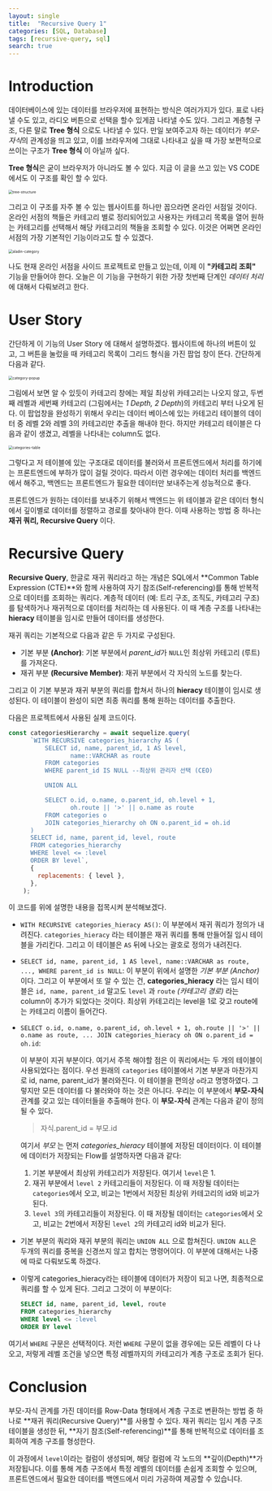 ```yaml
---
layout: single
title:  "Recursive Query 1"
categories: [SQL, Database]
tags: [recursive-query, sql]
search: true
---
```


# Introduction
데이터베이스에 있는 데이터를 브라우저에 표현하는 방식은 여러가지가 있다. 표로 나타낼 수도 있고, 라디오 버튼으로 선택을 할수 있게끔 나타낼 수도 있다. 그리고 계층형 구조, 다른 말로 **Tree 형식** 으로도 나타낼 수 있다. 만일 보여주고자 하는 데이터가 *부모-자식*의 관계성을 띄고 있고, 이를 브라우저에 그대로 나타내고 싶을 때 가장 보편적으로 쓰이는 구조가 **Tree 형식** 이 아닐까 싶다. 

**Tree 형식**은 굳이 브라우저가 아니라도 볼 수 있다. 지금 이 글을 쓰고 있는 VS CODE에서도 이 구조를 확인 할 수 있다.

<img src="../../images/2024-11-23-RecursiveQuery/tree-structure.png" alt="tree-structure" style="zoom:50%;" />

그리고 이 구조를 자주 볼 수 있는 웹사이트를 하나만 꼽으라면 온라인 서점일 것이다. 온라인 서점의 책들은 카테고리 별로 정리되어있고 사용자는 카테고리 목록을 열어 원하는 카테고리를 선택해서 해당 카테고리의 책들을 조회할 수 있다. 이것은 어쩌면 온라인 서점의 가장 기본적인 기능이라고도 할 수 있겠다.

<img src="../../../images/2024-11-23-RecursiveQuery/aladin-category.png" alt="aladin-category" style="zoom:50%;" />

나도 현재 온라인 서점을 사이드 프로젝트로 만들고 있는데, 이제 이 **"카테고리 조회"** 기능을 만들어야 한다. 오늘은 이 기능을 구현하기 위한 가장 첫번째 단계인 *데이터 처리* 에 대해서 다뤄보려고 한다.

# User Story
간단하게 이 기능의 User Story 에 대해서 설명하겠다. 웹사이트에 하나의 버튼이 있고, 그 버튼을 눌렀을 때 카테고리 목록이 그리드 형식을 가진 팝업 창이 뜬다. 간단하게 다음과 같다.

<img src="../../../images/2024-11-23-RecursiveQuery/category-popup.png" alt="category-popup" style="zoom:50%;" />

그림에서 보면 알 수 있듯이 카테고리 창에는 제일 최상위 카테고리는 나오지 않고, 두번째 레벨과 세번째 카테고리 (그림에서는 *1 Depth, 2 Depth*)의 카테고리 부터 나오게 된다. 이 팝업창을 완성하기 위해서 우리는 데이터 베이스에 있는 카테고리 테이블의 데이터 중 레벨 2와 레벨 3의 카테고리만 추출을 해내야 한다. 하지만 카테고리 테이블은 다음과 같이 생겼고, 레벨을 나타내는 column도 없다.

<img src="../../../images/2024-11-23-RecursiveQuery/categories-table.png" alt="categories-table" style="zoom:50%;" />

그렇다고 저 테이블에 있는 구조대로 데이터를 불러와서 프론트엔드에서 처리를 하기에는 프론트엔드에 부하가 많이 걸릴 것이다. 따라서 이런 경우에는 데이터 처리를 백엔드에서 해주고, 백엔드는 프론트엔드가 필요한 데이터만 보내주는게 성능적으로 좋다.

프론트엔드가 원하는 데이터를 보내주기 위해서 백엔드는 위 테이블과 같은 데이터 형식에서 깊이별로 데이터를 정렬하고 경로를 찾아내야 한다. 이때 사용하는 방법 중 하나는 **재귀 쿼리, Recursive Query** 이다.

# Recursive Query
**Recursive Query**, 한글로 재귀 쿼리라고 하는 개념은 SQL에서 **Common Table Expression (CTE)**와 함께 사용하여 자기 참조(Self-referencing)를 통해 반복적으로 데이터를 조회하는 쿼리다. 계층적 데이터 (예: 트리 구조, 조직도, 카테고리 구조)를 탐색하거나 재귀적으로 데이터를 처리하는 데 사용된다. 이 때 계층 구조를 나타내는 **hieracy** 테이블을 임시로 만들어 데이터를 생성한다.

재귀 쿼리는 기본적으로 다음과 같은 두 가지로 구성된다.
- 기본 부분 **(Anchor)**: 기본 부분에서 *parent_id*가 `NULL`인 최상위 카테고리 (루트)를 가져온다. 
- 재귀 부분 **(Recursive Member)**: 재귀 부분에서 각 자식의 노드를 찾는다. 

그리고 이 기본 부분과 재귀 부분의 쿼리를 합쳐서 하나의 **hieracy** 테이블이 임시로 생성된다. 이 테이블이 완성이 되면 최종 쿼리를 통해 원하는 데이터를 추출한다.

다음은 프로젝트에서 사용된 실제 코드이다.

```javascript
const categoriesHierarchy = await sequelize.query(
      `WITH RECURSIVE categories_hierarchy AS (
          SELECT id, name, parent_id, 1 AS level,
                 name::VARCHAR as route
          FROM categories
          WHERE parent_id IS NULL --최상위 관리자 선택 (CEO)

          UNION ALL

          SELECT o.id, o.name, o.parent_id, oh.level + 1,
                 oh.route || '>' || o.name as route
          FROM categories o
          JOIN categories_hierarchy oh ON o.parent_id = oh.id
      )
      SELECT id, name, parent_id, level, route 
      FROM categories_hierarchy
      WHERE level <= :level
      ORDER BY level`,
      {
        replacements: { level },
      },
    );
```

이 코드를 위에 설명한 내용을 접목시켜 분석해보겠다.

- `WITH RECURSIVE categories_hieracy AS()`: 이 부분에서 재귀 쿼리가 정의가 내려진다. `categories_hieracy` 라는 테이블은 재귀 쿼리를 통해 만들어질 임시 테이블을 가리킨다. 그리고 이 테이블은 `AS` 뒤에 나오는 괄호로 정의가 내려진다. 
- `SELECT id, name, parent_id, 1 AS level, name::VARCHAR as route, ..., WHERE parent_id is NULL`: 이 부분이 위에서 설명한 *기본 부분 (Anchor)* 이다. 그리고 이 부분에서 또 알 수 있는 건, **categories_hieracy** 라는 임시 테이블은 `id, name, parent_id` 말고도 `level` 과 `route` *(카테고리 경로)* 라는 column이 추가가 되었다는 것이다. 최상위 카테고리는 level을 1로 갖고 route에는 카테고리 이름이 들어간다.
- `SELECT o.id, o.name, o.parent_id, oh.level + 1, oh.route || '>' || o.name as route, ... JOIN categories_hieracy oh ON o.parent_id = oh.id`: 
  
  이 부분이 지귀 부분이다. 여기서 주목 해야할 점은 이 쿼리에서는 두 개의 테이블이 사용되었다는 점이다. 우선 원래의 `categories` 테이블에서 기본 부분과 마찬가지로 id, name, parent_id가 불러와진다. 이 테이블을 편의상 `o`라고 명명하였다. 그렇지만 모든 데이터를 다 불러와야 하는 것은 아니다. 우리는 이 부분에서 **부모-자식** 관계를 갖고 있는 데이터들을 추출해야 한다. 이 **부모-자식** 관계는 다음과 같이 정의 될 수 있다.
  > 자식.parent_id = 부모.id
  
  여기서 *부모* 는 먼저 *categories_hieracy* 테이블에 저장된 데이터이다. 이 테이블에 데이터가 저장되는 Flow를 설명하자면 다음과 같다:
  1. 기본 부분에서 최상위 카테고리가 저장된다. 여기서 `level`은 1.
  2. 재귀 부분에서 `level 2` 카테고리들이 저장된다. 이 때 저장될 데이터는 `categories`에서 오고, 비교는 1번에서 저장된 최상위 카테고리의 id와 비교가 된다.
  3. `level 3`의 카테고리들이 저장된다. 이 때 저장될 데이터는 `categories`에서 오고, 비교는 2번에서 저장된 `level 2`의 카테고리 id와 비교가 된다.

- 기본 부분의 쿼리와 재귀 부분의 쿼리는 `UNION ALL` 으로 합쳐진다. `UNION ALL`은 두개의 쿼리를 중복을 신경쓰지 않고 합치는 명령어이다. 이 부분에 대해서는 나중에 따로 다뤄보도록 하겠다.
- 이렇게 categories_hieracy라는 테이블에 데이터가 저장이 되고 나면, 최종적으로 쿼리를 할 수 있게 된다. 그리고 그것이 이 부분이다:  
    ```sql
    SELECT id, name, parent_id, level, route 
    FROM categories_hierarchy
    WHERE level <= :level
    ORDER BY level
    ```
여기서 `WHERE` 구문은 선택적이다. 저런 `WHERE` 구문이 없을 경우에는 모든 레벨이 다 나오고, 저렇게 레벨 조건을 넣으면 특정 레벨까지의 카테고리가 계층 구조로 조회가 된다.

# Conclusion
부모-자식 관계를 가진 데이터를 Row-Data 형태에서 계층 구조로 변환하는 방법 중 하나로 **재귀 쿼리(Recursive Query)**를 사용할 수 있다. 재귀 쿼리는 임시 계층 구조 테이블을 생성한 뒤, **자기 참조(Self-referencing)**를 통해 반복적으로 데이터를 조회하여 계층 구조를 형성한다.

이 과정에서 `level`이라는 컬럼이 생성되며, 해당 컬럼에 각 노드의 **깊이(Depth)**가 저장됩니다. 이를 통해 계층 구조에서 특정 레벨의 데이터를 손쉽게 조회할 수 있으며, 프론트엔드에서 필요한 데이터를 백엔드에서 미리 가공하여 제공할 수 있습니다.

